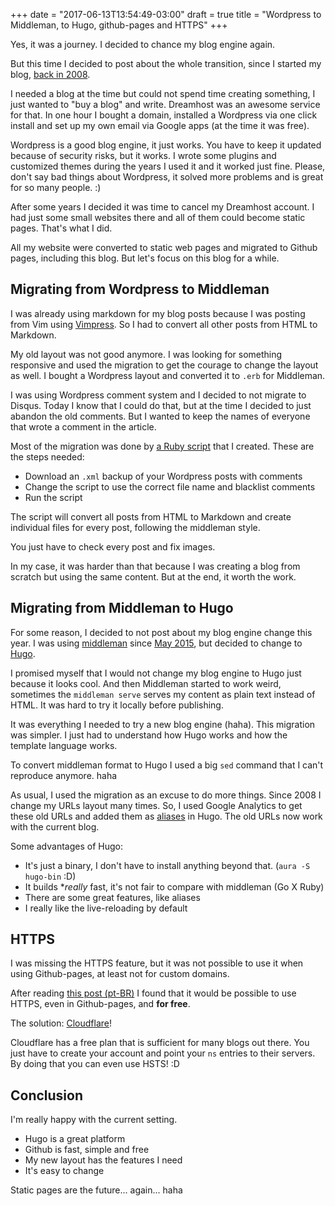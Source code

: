 +++
date = "2017-06-13T13:54:49-03:00"
draft = true
title = "Wordpress to Middleman, to Hugo, github-pages and HTTPS"
+++

Yes, it was a journey. I decided to chance my blog engine again.

But this time I decided to post about the whole transition, since I started my
blog, [back in 2008](https://pothix.com/post/primeiro-post-por-aqui/).

I needed a blog at the time but could not spend time creating something, I just
wanted to "buy a blog" and write. Dreamhost was an awesome service for that. In
one hour I bought a domain, installed a Wordpress via one click install and set
up my own email via Google apps (at the time it was free).

Wordpress is a good blog engine, it just works. You have to keep it updated
because of security risks, but it works. I wrote some plugins and customized
themes during the years I used it and it worked just fine. Please, don't say bad
things about Wordpress, it solved more problems and is great for so many
people. :)

After some years I decided it was time to cancel my Dreamhost account. I had
just some small websites there and all of them could become static pages. That's
what I did.

All my website were converted to static web pages and migrated to Github pages,
including this blog. But let's focus on this blog for a while.

## Migrating from Wordpress to Middleman

I was already using markdown for my blog posts because I was posting from Vim
using [Vimpress](https://github.com/pothix/vimpress). So I had to convert all
other posts from HTML to Markdown.

My old layout was not good anymore. I was looking for something responsive and
used the migration to get the courage to change the layout as well. I bought a
Wordpress layout and converted it to `.erb` for Middleman.

I was using Wordpress comment system and I decided to not migrate to
Disqus. Today I know that I could do that, but at the time I decided to just
abandon the old comments. But I wanted to keep the names of everyone that wrote
a comment in the article.

Most of the migration was done
by [a Ruby script](https://gist.github.com/PotHix/e78c75281d4f1c508e89) that I
created. These are the steps needed:

+ Download an `.xml` backup of your Wordpress posts with comments
+ Change the script to use the correct file name and blacklist comments
+ Run the script

The script will convert all posts from HTML to Markdown and create individual
files for every post, following the middleman style.

You just have to check every post and fix images.

In my case, it was harder than that because I was creating a blog from scratch
but using the same content. But at the end, it worth the work.

## Migrating from Middleman to Hugo

For some reason, I decided to not post about my blog engine change this year. I
was using [middleman](https://middlemanapp.com)
since [May 2015](https://pothix.com/post/new-layout-of-pothix-blog/), but
decided to change to [Hugo](https://gohugo.io/).

I promised myself that I would not change my blog engine to Hugo just because it
looks cool. And then Middleman started to work weird, sometimes the `middleman
serve` serves my content as plain text instead of HTML. It was hard to try it
locally before publishing.

It was everything I needed to try a new blog engine (haha). This migration was
simpler. I just had to understand how Hugo works and how the template
language works.

To convert middleman format to Hugo I used a big `sed` command that I can't
reproduce anymore. haha

As usual, I used the migration as an excuse to do more things. Since 2008 I
change my URLs layout many times. So, I used Google Analytics to get these old
URLs and added them as [aliases](https://gohugo.io/extras/aliases/) in Hugo. The
old URLs now work with the current blog.

Some advantages of Hugo:

+ It's just a binary, I don't have to install anything beyond that. (`aura -S hugo-bin` :D)
+ It builds **really* fast, it's not fair to compare with middleman (Go X Ruby)
+ There are some great features, like aliases
+ I really like the live-reloading by default

## HTTPS

I was missing the HTTPS feature, but it was not possible to use it when using
Github-pages, at least not for custom domains.

After reading [this post (pt-BR)](https://www.sergioaugrod.com.br/offtopic/2017/05/14/migrando-do-ghost-para-o-github-pages.html)
I found that it would be possible to use HTTPS, even in Github-pages, and **for free**.

The solution: [Cloudflare](https://www.cloudflare.com)!

Cloudflare has a free plan that is sufficient for many blogs out there. You just
have to create your account and point your `ns` entries to their servers. By
doing that you can even use HSTS! :D

## Conclusion

I'm really happy with the current setting.

+ Hugo is a great platform
+ Github is fast, simple and free
+ My new layout has the features I need
+ It's easy to change

Static pages are the future... again... haha
